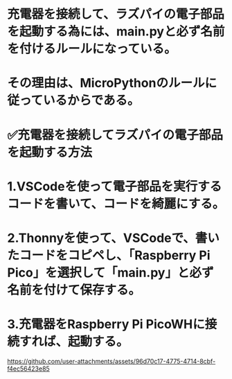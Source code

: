 # 充電器を接続して、ラズパイの電子部品を起動する為には、main.pyと必ず名前を付けるルールになっている。

# その理由は、MicroPythonのルールに従っているからである。

# ✅充電器を接続してラズパイの電子部品を起動する方法

# 1.VSCodeを使って電子部品を実行するコードを書いて、コードを綺麗にする。

# 2.Thonnyを使って、VSCodeで、書いたコードをコピペし、「Raspberry Pi Pico」を選択して「main.py」と必ず名前を付けて保存する。

# 3.充電器をRaspberry Pi PicoWHに接続すれば、起動する。

https://github.com/user-attachments/assets/96d70c17-4775-4714-8cbf-f4ec56423e85

